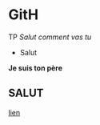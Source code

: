 # GitH
TP
*Salut comment vas tu*

  - Salut

**Je suis ton père**

## SALUT

[lien](https://www.virustotal.com/gui/url/3138f94dd596b43a3a0099b9803d64c3ce311d888dc4e1b6d0c8e5dcb606cc71)
